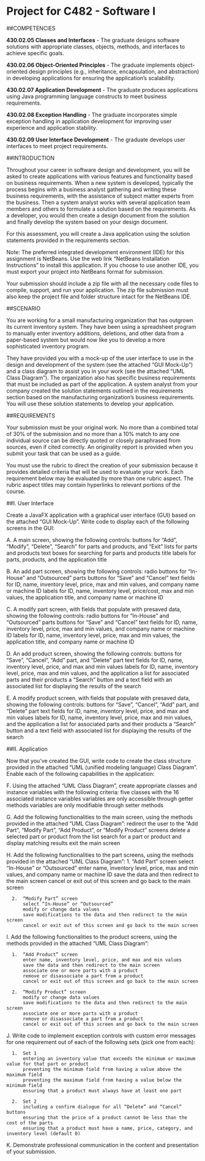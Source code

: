 # Project for C482 - Software I

##COMPETENCIES

**430.02.05 Classes and Interfaces** - The graduate designs software solutions with appropriate classes, objects, methods, and interfaces to achieve specific goals.

**430.02.06 Object-Oriented Principles** - The graduate implements object-oriented design principles (e.g., inheritance, encapsulation, and abstraction) in developing applications for ensuring the application’s scalability.

**430.02.07  Application Development** - The graduate produces applications using Java programming language constructs to meet business requirements.

**430.02.08 Exception Handling** - The graduate incorporates simple exception handling in application development for improving user experience and application stability.

**430.02.09 User Interface Development** - The graduate develops user interfaces to meet project requirements.


##INTRODUCTION

Throughout your career in software design and development, you will be asked to create applications with various features and functionality based on business requirements. When a new system is developed, typically the process begins with a business analyst gathering and writing these business requirements, with the assistance of subject matter experts from the business. Then a system analyst works with several application team members and others to formulate a solution based on the requirements. As a developer, you would then create a design document from the solution and finally develop the system based on your design document.

For this assessment, you will create a Java application using the solution statements provided in the requirements section.

Note: The preferred integrated development environment (IDE) for this assignment is NetBeans. Use the web link “NetBeans Installation Instructions” to install this application. If you choose to use another IDE, you must export your project into NetBeans format for submission.

Your submission should include a zip file with all the necessary code files to compile, support, and run your application. The zip file submission must also keep the project file and folder structure intact for the NetBeans IDE.


##SCENARIO

You are working for a small manufacturing organization that has outgrown its current inventory system. They have been using a spreadsheet program to manually enter inventory additions, deletions, and other data from a paper-based system but would now like you to develop a more sophisticated inventory program.

They have provided you with a mock-up of the user interface to use in the design and development of the system (see the attached “GUI Mock-Up”) and a class diagram to assist you in your work (see the attached “UML Class Diagram”). The organization also has specific business requirements that must be included as part of the application. A system analyst from your company created the solution statements outlined in the requirements section based on the manufacturing organization’s business requirements. You will use these solution statements to develop your application.


##REQUIREMENTS

Your submission must be your original work. No more than a combined total of 30% of the submission and no more than a 10% match to any one individual source can be directly quoted or closely paraphrased from sources, even if cited correctly. An originality report is provided when you submit your task that can be used as a guide.

You must use the rubric to direct the creation of your submission because it provides detailed criteria that will be used to evaluate your work. Each requirement below may be evaluated by more than one rubric aspect. The rubric aspect titles may contain hyperlinks to relevant portions of the course.


##I. User Interface

 Create a JavaFX application with a graphical user interface (GUI) based on the attached “GUI Mock-Up”. Write code to display each  of the following screens in the GUI: 

  A.  A main screen, showing the following controls:
      buttons for “Add”, “Modify”, “Delete”, “Search” for parts and products, and “Exit”
      lists for parts and products
      text boxes for searching for parts and products
      title labels for parts, products, and the application title 

  B.  An add part screen, showing the following controls:
      radio buttons for “In-House” and “Outsourced” parts
      buttons for “Save” and “Cancel”
      text fields for ID, name, inventory level, price, max and min values, and company name or machine ID
      labels for ID, name, inventory level, price/cost, max and min values, the application title, and company name or machine ID

  C.  A modify part screen, with fields that populate with presaved data, showing the following controls:
      radio buttons for “In-House” and “Outsourced” parts
      buttons for “Save” and “Cancel”
      text fields for ID, name, inventory level, price, max and min values, and company name or machine ID
      labels for ID, name, inventory level, price, max and min values, the application title, and company name or machine ID

  D. An add product screen, showing the following controls:
      buttons for “Save”, “Cancel”, “Add” part, and “Delete” part
      text fields for ID, name, inventory level, price, and max and min values
      labels for ID, name, inventory level, price, max and min values, and the application
      a list for associated parts and their products
      a “Search” button and a text field with an associated list for displaying the results of the search

  E.  A modify product screen, with fields that populate with presaved data, showing the following controls:
      buttons for “Save”, “Cancel”, “Add” part, and “Delete” part
      text fields for ID, name, inventory level, price, and max and min values
      labels for ID, name, inventory level, price, max and min values, and the application
      a list for associated parts and their products
      a “Search” button and a text field with associated list for displaying the results of the search


##II. Application

Now that you’ve created the GUI, write code to create the class structure provided in the attached “UML (unified modeling language) Class Diagram”. Enable each  of the following capabilities in the application:

  F.  Using the attached “UML Class Diagram”, create appropriate classes and instance variables with the following criteria:
      five classes with the 16 associated instance variables
      variables are only accessible through getter methods
      variables are only modifiable through setter methods

  G.  Add the following functionalities to the main screen, using the methods provided in the attached “UML Class Diagram”:
      redirect the user to the “Add Part”, “Modify Part”, “Add Product”, or “Modify Product” screens
      delete a selected part or product from the list
      search for a part or product and display matching results
      exit the main screen

  H.  Add the following functionalities to the part screens, using the methods provided in the attached “UML Class Diagram”:
      1.  “Add Part” screen
          select “In-House” or “Outsourced”
          enter name, inventory level, price, max and min values, and company name or machine ID
          save the data and then redirect to the main screen
          cancel or exit out of this screen and go back to the main screen

      2.  “Modify Part” screen
          select “In-House” or “Outsourced”
          modify or change data values
          save modifications to the data and then redirect to the main screen
          cancel or exit out of this screen and go back to the main screen


  I.  Add the following functionalities to the product screens, using the methods provided in the attached “UML Class Diagram”:

      1.  “Add Product” screen
          enter name, inventory level, price, and max and min values
          save the data and then redirect to the main screen
          associate one or more parts with a product
          remove or disassociate a part from a product
          cancel or exit out of this screen and go back to the main screen

      2.  “Modify Product” screen
          modify or change data values
          save modifications to the data and then redirect to the main screen
          associate one or more parts with a product
          remove or disassociate a part from a product
          cancel or exit out of this screen and go back to the main screen


  J.  Write code to implement exception controls with custom error messages for one requirement out of each of the following sets (pick one from each):

      1.  Set 1
          entering an inventory value that exceeds the minimum or maximum value for that part or product
          preventing the minimum field from having a value above the maximum field
          preventing the maximum field from having a value below the minimum field
          ensuring that a product must always have at least one part

      2.  Set 2
          including a confirm dialogue for all “Delete” and “Cancel” buttons
          ensuring that the price of a product cannot be less than the cost of the parts
          ensuring that a product must have a name, price, category, and inventory level (default 0)
 

  K.  Demonstrate professional communication in the content and presentation of your submission.
